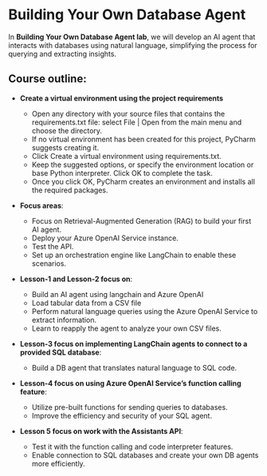 # Building Your Own Database Agent

In **Building Your Own Database Agent lab**, we will develop an AI agent that interacts with databases using natural language, simplifying the process for querying and extracting insights. 

## Course outline:

- **Create a virtual environment using the project requirements**
     - Open any directory with your source files that contains the requirements.txt file: select File | Open from the main menu and choose the directory.
     - If no virtual environment has been created for this project, PyCharm suggests creating it.
     - Click Create a virtual environment using requirements.txt.
     - Keep the suggested options, or specify the environment location or base Python interpreter. Click OK to complete the task.
     - Once you click OK, PyCharm creates an environment and installs all the required packages.


- **Focus areas**:
  - Focus on Retrieval-Augmented Generation (RAG) to build your first AI agent.
  - Deploy your Azure OpenAI Service instance.
  - Test the API.
  - Set up an orchestration engine like LangChain to enable these scenarios.

- **Lesson-1 and Lesson-2 focus on**:
  - Build an AI agent using langchain and Azure OpenAI
  - Load tabular data from a CSV file
  - Perform natural language queries using the Azure OpenAI Service to extract information.
  - Learn to reapply the agent to analyze your own CSV files.

- **Lesson-3 focus on implementing LangChain agents to connect to a provided SQL database**:
  - Build a DB agent that translates natural language to SQL code.

- **Lesson-4 focus on using Azure OpenAI Service’s function calling feature**:
  - Utilize pre-built functions for sending queries to databases.
  - Improve the efficiency and security of your SQL agent.

- **Lesson 5 focus on work with the Assistants API**:
  - Test it with the function calling and code interpreter features.
  - Enable connection to SQL databases and create your own DB agents more efficiently.


